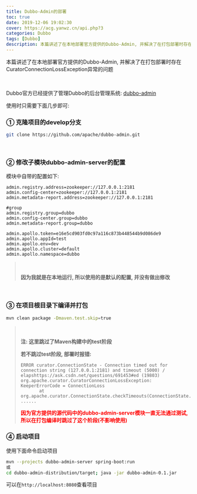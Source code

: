 ```yaml
---
title: Dubbo-Admin的部署
toc: true
date: 2019-12-06 19:02:30
cover: https://acg.yanwz.cn/api.php?3
categories: Dubbo
tags: [Dubbo]
description: 本篇讲述了在本地部署官方提供的Dubbo-Admin, 并解决了在打包部署时存在CuratorConnectionLossException异常的问题
---
```


本篇讲述了在本地部署官方提供的Dubbo-Admin, 并解决了在打包部署时存在CuratorConnectionLossException异常的问题

<br/>

<!--more-->

Dubbo官方已经提供了管理Dubbo的后台管理系统: [dubbo-admin](https://github.com/apache/dubbo-admin)

使用时只需要下面几步即可:

### ① 克隆项目的develop分支

```bash
git clone https://github.com/apache/dubbo-admin.git
```

<br/>

### ② 修改子模块dubbo-admin-server的配置

模块中自带的配置如下:

```properties
admin.registry.address=zookeeper://127.0.0.1:2181
admin.config-center=zookeeper://127.0.0.1:2181
admin.metadata-report.address=zookeeper://127.0.0.1:2181

#group
admin.registry.group=dubbo
admin.config-center.group=dubbo
admin.metadata-report.group=dubbo

admin.apollo.token=e16e5cd903fd0c97a116c873b448544b9d086de9
admin.apollo.appId=test
admin.apollo.env=dev
admin.apollo.cluster=default
admin.apollo.namespace=dubbo
```

>   <br/>
>
>   **因为我就是在本地运行, 所以使用的是默认的配置, 并没有做出修改**

<br/>

### ③ 在项目根目录下编译并打包

```bash
mvn clean package -Dmaven.test.skip=true
```

><br/>
>
>**注: 这里跳过了Maven构建中的test阶段**
>
>**若不跳过test阶段, 部署时报错:**
>
>```
>ERROR curator.ConnectionState - Connection timed out for connection string (127.0.0.1:2181) and timeout (5000) / elapshttps://ask.csdn.net/questions/691453#ed (19803)
>org.apache.curator.CuratorConnectionLossException: KeeperErrorCode = ConnectionLoss
>        at org.apache.curator.ConnectionState.checkTimeouts(ConnectionState.java:225)
>......
>```
>
><font color="#ff0000">**因为官方提供的源代码中的dubbo-admin-server模块一直无法通过测试, 所以在打包编译时跳过了这个阶段(不影响使用)**</font>

### ④ 启动项目

使用下面命令启动项目

```bash
mvn --projects dubbo-admin-server spring-boot:run
或
cd dubbo-admin-distribution/target; java -jar dubbo-admin-0.1.jar
```

可以在`http://localhost:8080`查看项目

<br/>
